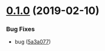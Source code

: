 <a name="0.1.0"></a>
# [0.1.0](https://github.com/axetroy/vscode-git-extra/compare/5a3a077...v0.1.0) (2019-02-10)


### Bug Fixes

* bug ([5a3a077](https://github.com/axetroy/vscode-git-extra/commit/5a3a077))



